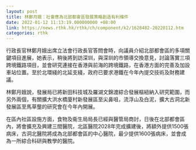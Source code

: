 ```yaml
---
layout: post
title: 林鄭月娥：社會應為北部都會區發展策略創造有利條件
date: 2022-01-12 11:13:19.000000000 +08:00
link: https://news.rthk.hk/rthk/ch/component/k2/1628482-20220112.htm
categories: rthk
---
```


行政長官林鄭月娥出席立法會行政長官答問會時，向議員介紹北部都會區的多項關鍵項目進展，她表示，稍後將到訪深圳，與深圳的市領導交換意見，討論落實三項跨境鐵路項目，並會研究連接在香港與前海的跨境鐵路，在香港方面的完善及加設車站位置。至於北環綫的北延支綫，政府已要求港鐵在今年內提交技術及財務建議。

林鄭月娥說，發展局已將新田科技城及羅湖文錦渡綜合發展樞紐納入研究範圍，而另外兩個，有關擴大洪水橋廈村新發展區至尖鼻咀，流浮山及白泥，擴大古洞北新發展區至馬草壟的研究會在今年內開展。

在區內社區設施方面，食物及衞生局局長已經與醫管局商討，日後在北部都會區內，將會擴充及興建三間醫院，北區醫院2028年完成擴建後，將額外提供1500張病床，古洞北醫院將成為北部都會區的中心醫院，最少提供1600張病床，並會成為一所綜合科研與教學的醫院。
